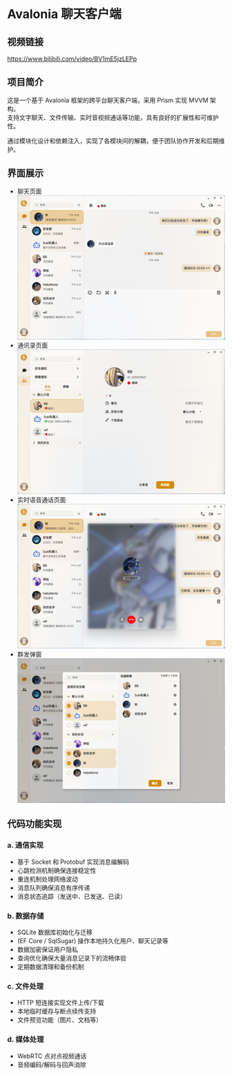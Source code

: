 # Avalonia 聊天客户端

## 视频链接
https://www.bilibili.com/video/BV1mE5jzLEPp

## 项目简介
这是一个基于 Avalonia 框架的跨平台聊天客户端，采用 Prism 实现 MVVM 架构。  
支持文字聊天、文件传输、实时音视频通话等功能，具有良好的扩展性和可维护性。

通过模块化设计和依赖注入，实现了各模块间的解耦，便于团队协作开发和后期维护。

## 界面展示
- 聊天页面
![聊天页面](/Assets/ChatView.png)
- 通讯录页面
![通讯录用户信息页面](/Assets/ContactView_UserDetail.png)
- 实时语音通话页面
![实时语音通话页面](/Assets/Call.png)  
- 群发弹窗
![群发弹窗](/Assets/CreateGroup.png)

## 代码功能实现
### a. 通信实现
- 基于 Socket 和 Protobuf 实现消息编解码  
- 心跳检测机制确保连接稳定性
- 重连机制处理网络波动
- 消息队列确保消息有序传递
- 消息状态追踪（发送中、已发送、已读）

### b. 数据存储
- SQLite 数据库初始化与迁移  
- (EF Core / SqlSugar) 操作本地持久化用户、聊天记录等
- 数据加密保证用户隐私
- 查询优化确保大量消息记录下的流畅体验
- 定期数据清理和备份机制

### c. 文件处理
- HTTP 短连接实现文件上传/下载  
- 本地临时缓存与断点续传支持  
- 文件预览功能（图片、文档等）

### d. 媒体处理
- WebRTC 点对点视频通话  
- 音频编码/解码与回声消除  
